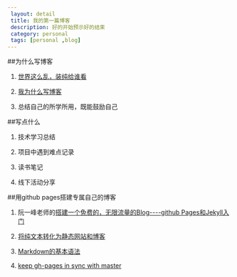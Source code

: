 ```yaml
---
 layout: detail
 title: 我的第一篇博客
 description: 好的开始预示好的结束
 category: personal
 tags: [personal ,blog]
---
```


##为什么写博客

1. [世界这么乱，装纯给谁看](https://github.com/beiyuu/Github-Pages-Example/blob/master/_posts/blog/2011-12-18-why-blog.md)

2. [我为什么写博客](http://www.cnblogs.com/bangerlee/archive/2011/09/11/2173632.html)

3. 总结自己的所学所用，既能鼓励自己

##写点什么

1. 技术学习总结

2. 项目中遇到难点记录

3. 读书笔记

4. 线下活动分享

##用github pages搭建专属自己的博客

1. 阮一峰老师的[搭建一个免费的，无限流量的Blog----github Pages和Jekyll入门](http://www.ruanyifeng.com/blog/2012/08/blogging_with_jekyll.html)

2. [将纯文本转化为静态网站和博客](http://jekyll.bootcss.com/)

3. [Markdown的基本语法](http://www.appinn.com/markdown/#link)

4. [keep gh-pages in sync with master](http://lea.verou.me/2011/10/easily-keep-gh-pages-in-sync-with-master/)
